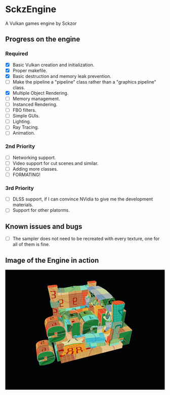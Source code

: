 # SckzEngine

A Vulkan games engine by Sckzor

## Progress on the engine

### Required

- [x] Basic Vulkan creation and initialization.
- [x] Proper makefile.
- [x] Basic destruction and memory leak prevention.
- [ ] Make the pipeline a "pipeline" class rather than a "graphics pipeline" class.
- [x] Multiple Object Rendering.
- [ ] Memory management.
- [ ] Instanced Rendering.
- [ ] FBO filters.
- [ ] Simple GUIs.
- [ ] Lighting.
- [ ] Ray Tracing.
- [ ] Animation.

### 2nd Priority

- [ ] Networking support.
- [ ] Video support for cut scenes and similar.
- [ ] Adding more classes.
- [ ] FORMATING!

### 3rd Priority

- [ ] DLSS support, if I can convince NVidia to give me the development materials.
- [ ] Support for other platorms.

## Known issues and bugs
- [ ] The sampler does not need to be recreated with every texture, one for all of them is fine.

## Image of the Engine in action

![Screenshot](Screenshot.png)